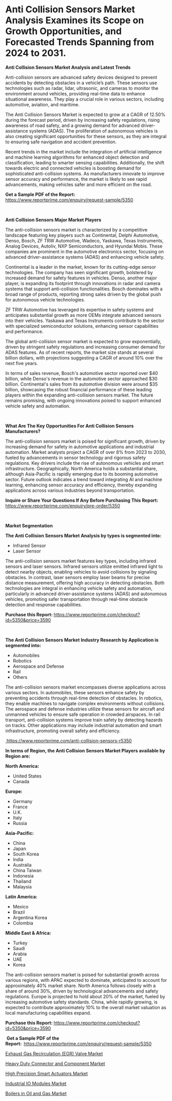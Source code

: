 <p><h1>Anti Collision Sensors Market Analysis Examines its Scope on Growth Opportunities, and Forecasted Trends Spanning from 2024 to 2031.</h1></p><p><strong>Anti Collision Sensors Market Analysis and Latest Trends</strong></p>
<p><p>Anti-collision sensors are advanced safety devices designed to prevent accidents by detecting obstacles in a vehicle’s path. These sensors use technologies such as radar, lidar, ultrasonic, and cameras to monitor the environment around vehicles, providing real-time data to enhance situational awareness. They play a crucial role in various sectors, including automotive, aviation, and maritime.</p><p>The Anti Collision Sensors Market is expected to grow at a CAGR of 12.50% during the forecast period, driven by increasing safety regulations, rising awareness of road safety, and a growing demand for advanced driver-assistance systems (ADAS). The proliferation of autonomous vehicles is also creating significant opportunities for these sensors, as they are integral to ensuring safe navigation and accident prevention.</p><p>Recent trends in the market include the integration of artificial intelligence and machine learning algorithms for enhanced object detection and classification, leading to smarter sensing capabilities. Additionally, the shift towards electric and connected vehicles is boosting demand for sophisticated anti-collision systems. As manufacturers innovate to improve sensor accuracy and performance, the market is likely to see rapid advancements, making vehicles safer and more efficient on the road.</p></p>
<p><strong>Get a Sample PDF of the Report:&nbsp;</strong> <a href="https://www.reportprime.com/enquiry/request-sample/5350?utm_campaign=11&utm_medium=2&utm_source=Github&utm_content=ia&utm_term=28102024&utm_id=anti-collision-sensors">https://www.reportprime.com/enquiry/request-sample/5350</a></p>
<p>&nbsp;</p>
<p><strong>Anti Collision Sensors Major Market Players</strong></p>
<p><p>The anti-collision sensors market is characterized by a competitive landscape featuring key players such as Continental, Delphi Automotive, Denso, Bosch, ZF TRW Automotive, Wadeco, Yaskawa, Texas Instruments, Analog Devices, Autoliv, NXP Semiconductors, and Hyundai Mobis. These companies are prominent in the automotive electronics sector, focusing on advanced driver-assistance systems (ADAS) and enhancing vehicle safety.</p><p>Continental is a leader in the market, known for its cutting-edge sensor technologies. The company has seen significant growth, bolstered by increased demand for safety features in vehicles. Denso, another major player, is expanding its footprint through innovations in radar and camera systems that support anti-collision functionalities. Bosch dominates with a broad range of products, reporting strong sales driven by the global push for autonomous vehicle technologies.</p><p>ZF TRW Automotive has leveraged its expertise in safety systems and anticipates substantial growth as more OEMs integrate advanced sensors into their vehicles. Yaskawa and Texas Instruments contribute to the sector with specialized semiconductor solutions, enhancing sensor capabilities and performance.</p><p>The global anti-collision sensor market is expected to grow exponentially, driven by stringent safety regulations and increasing consumer demand for ADAS features. As of recent reports, the market size stands at several billion dollars, with projections suggesting a CAGR of around 10% over the next five years.</p><p>In terms of sales revenue, Bosch's automotive sector reported over $40 billion, while Denso's revenue in the automotive sector approached $30 billion. Continental's sales from its automotive division were around $35 billion, showcasing the robust financial performance of these leading players within the expanding anti-collision sensors market. The future remains promising, with ongoing innovations poised to support enhanced vehicle safety and automation.</p></p>
<p>&nbsp;</p>
<p><strong>What Are The Key Opportunities For Anti Collision Sensors Manufacturers?</strong></p>
<p><p>The anti-collision sensors market is poised for significant growth, driven by increasing demand for safety in automotive applications and industrial automation. Market analysts project a CAGR of over 8% from 2023 to 2030, fueled by advancements in sensor technology and rigorous safety regulations. Key drivers include the rise of autonomous vehicles and smart infrastructure. Geographically, North America holds a substantial share, although Asia-Pacific is rapidly emerging due to its booming automotive sector. Future outlook indicates a trend toward integrating AI and machine learning, enhancing sensor accuracy and efficiency, thereby expanding applications across various industries beyond transportation.</p></p>
<p><strong>Inquire or Share Your Questions If Any Before Purchasing This Report:</strong> <a href="https://www.reportprime.com/enquiry/pre-order/5350?utm_campaign=11&utm_medium=2&utm_source=Github&utm_content=ia&utm_term=28102024&utm_id=anti-collision-sensors">https://www.reportprime.com/enquiry/pre-order/5350</a></p>
<p>&nbsp;</p>
<p><strong>Market Segmentation</strong></p>
<p><strong>The Anti Collision Sensors Market Analysis by types is segmented into:</strong></p>
<p><ul><li>Infrared Sensor</li><li>Laser Sensor</li></ul></p>
<p><p>The anti-collision sensors market features key types, including infrared sensors and laser sensors. Infrared sensors utilize emitted infrared light to detect nearby objects, enabling vehicles to avoid collisions by signaling obstacles. In contrast, laser sensors employ laser beams for precise distance measurement, offering high accuracy in detecting obstacles. Both technologies are integral in enhancing vehicle safety and automation, particularly in advanced driver-assistance systems (ADAS) and autonomous vehicles, promoting safer transportation through real-time obstacle detection and response capabilities.</p></p>
<p><strong>Purchase this Report:&nbsp;</strong><a href="https://www.reportprime.com/checkout?id=5350&price=3590&utm_campaign=11&utm_medium=2&utm_source=Github&utm_content=ia&utm_term=28102024&utm_id=anti-collision-sensors">https://www.reportprime.com/checkout?id=5350&price=3590</a></p>
<p>&nbsp;</p>
<p><strong>The Anti Collision Sensors Market Industry Research by Application is segmented into:</strong></p>
<p><ul><li>Automobiles</li><li>Robotics</li><li>Aerospace and Defense</li><li>Rail</li><li>Others</li></ul></p>
<p><p>The anti-collision sensors market encompasses diverse applications across various sectors. In automobiles, these sensors enhance safety by preventing accidents through real-time detection of obstacles. In robotics, they enable machines to navigate complex environments without collisions. The aerospace and defense industries utilize these sensors for aircraft and unmanned vehicles to ensure safe operation in crowded airspaces. In rail transport, anti-collision systems improve train safety by detecting hazards on tracks. Other applications may include industrial automation and smart infrastructure, promoting overall safety and efficiency.</p></p>
<p><a href="https://www.reportprime.com/anti-collision-sensors-r5350?utm_campaign=11&utm_medium=2&utm_source=Github&utm_content=ia&utm_term=28102024&utm_id=anti-collision-sensors">&nbsp;https://www.reportprime.com/anti-collision-sensors-r5350</a></p>
<p><strong>In terms of Region, the Anti Collision Sensors Market Players available by Region are:</strong></p>
<p>
    <p> <strong> North America: </strong>
        <ul>
            <li>United States</li>
            <li>Canada</li>
        </ul>
        </p> 
    <p> <strong> Europe: </strong>
        <ul>
            <li>Germany</li>
            <li>France</li>
            <li>U.K.</li>
            <li>Italy</li>
            <li>Russia</li>
        </ul>
        </p> 
    <p> <strong> Asia-Pacific: </strong>
        <ul>
            <li>China</li>
            <li>Japan</li>
            <li>South Korea</li>
            <li>India</li>
            <li>Australia</li>
            <li>China Taiwan</li>
            <li>Indonesia</li>
            <li>Thailand</li>
            <li>Malaysia</li>
        </ul>
        </p> 
    <p> <strong> Latin America: </strong>
        <ul>
            <li>Mexico</li>
            <li>Brazil</li>
            <li>Argentina Korea</li>
            <li>Colombia</li>
        </ul>
        </p> 
    <p> <strong> Middle East & Africa: </strong>
        <ul>
            <li>Turkey</li>
            <li>Saudi</li>
            <li>Arabia</li>
            <li>UAE</li>
            <li>Korea</li>
        </ul>
    </p>
    </p>
<p><p>The anti-collision sensors market is poised for substantial growth across various regions, with APAC expected to dominate, anticipated to account for approximately 40% market share. North America follows closely with a share of around 30%, driven by technological advancements and safety regulations. Europe is projected to hold about 20% of the market, fueled by increasing automotive safety standards. China, while rapidly growing, is expected to contribute approximately 10% to the overall market valuation as local manufacturing capabilities expand.</p></p>
<p><strong>Purchase this Report: </strong><a href="https://www.reportprime.com/checkout?id=5350&price=3590&utm_campaign=11&utm_medium=2&utm_source=Github&utm_content=ia&utm_term=28102024&utm_id=anti-collision-sensors">https://www.reportprime.com/checkout?id=5350&price=3590</a></p>
<p>&nbsp;<strong>Get a Sample PDF of the Report:&nbsp;&nbsp;</strong><a href="https://www.reportprime.com/enquiry/request-sample/5350?utm_campaign=11&utm_medium=2&utm_source=Github&utm_content=ia&utm_term=28102024&utm_id=anti-collision-sensors">https://www.reportprime.com/enquiry/request-sample/5350</a></p>
<p><strong></strong></p>
<p><p><a href="https://www.linkedin.com/pulse/consumer-behavior-shifts-exhaust-gas-recirculation-egr-valve-market-kzusf?utm_campaign=11&utm_medium=2&utm_source=Github&utm_content=ia&utm_term=28102024&utm_id=anti-collision-sensors">Exhaust Gas Recirculation (EGR) Valve Market</a></p><p><a href="https://github.com/kimhelmer83/Market-Research-Report-List-1/blob/main/heavy-duty-connector-and-component-market.md?utm_campaign=11&utm_medium=2&utm_source=Github&utm_content=ia&utm_term=28102024&utm_id=anti-collision-sensors">Heavy Duty Connector and Component Market</a></p><p><a href="https://issuu.com/reportprime-2/docs/high-precision-smart-actuators-mark_29d62c1ae91da9?utm_campaign=11&utm_medium=2&utm_source=Github&utm_content=ia&utm_term=28102024&utm_id=anti-collision-sensors">High Precision Smart Actuators Market</a></p><p><a href="https://github.com/JubayerMia832/Market-Research-Report-List-1/blob/main/industrial-io-modules-market.md?utm_campaign=11&utm_medium=2&utm_source=Github&utm_content=ia&utm_term=28102024&utm_id=anti-collision-sensors">Industrial IO Modules Market</a></p><p><a href="https://issuu.com/reportprime-2/docs/boilers-in-oil-and-gas-market-size-_c77916fc036857?utm_campaign=11&utm_medium=2&utm_source=Github&utm_content=ia&utm_term=28102024&utm_id=anti-collision-sensors">Boilers in Oil and Gas Market</a></p></p>